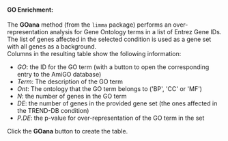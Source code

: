 #### <a name='goana'></a>GO Enrichment:

The **GOana** method (from the `limma` package) performs an over-representation analysis for Gene Ontology terms in a list of Entrez Gene IDs.
The list of genes affected in the selected condition is used as a gene set with all genes as a background. <br>
Columns in the resulting table show the following information: <br>

- *GO*: the ID for the GO term (with a button to open the corresponding entry to the AmiGO database)
- *Term*: The description of the GO term
- *Ont*: The ontology that the GO term belongs to ('BP', 'CC' or 'MF')
- *N*: the number of genes in the GO term 
- *DE*: the number of genes in the provided gene set (the ones affected in the TREND-DB condition)
- *P.DE*: the p-value for over-representation of the GO term in the set

Click the **GOana** button to create the table.
